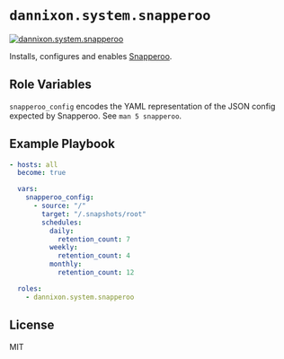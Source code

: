 # `dannixon.system.snapperoo`

[![dannixon.system.snapperoo](https://github.com/DanNixon/ansible-system/actions/workflows/snapperoo.yml/badge.svg?branch=main)](https://github.com/DanNixon/ansible-system/actions/workflows/snapperoo.yml)

Installs, configures and enables [Snapperoo](https://github.com/DanNixon/snapperoo).

## Role Variables

`snapperoo_config` encodes the YAML representation of the JSON config expected by Snapperoo.
See `man 5 snapperoo`.

## Example Playbook

```yaml
- hosts: all
  become: true

  vars:
    snapperoo_config:
      - source: "/"
        target: "/.snapshots/root"
        schedules:
          daily:
            retention_count: 7
          weekly:
            retention_count: 4
          monthly:
            retention_count: 12

  roles:
    - dannixon.system.snapperoo
```

## License

MIT
